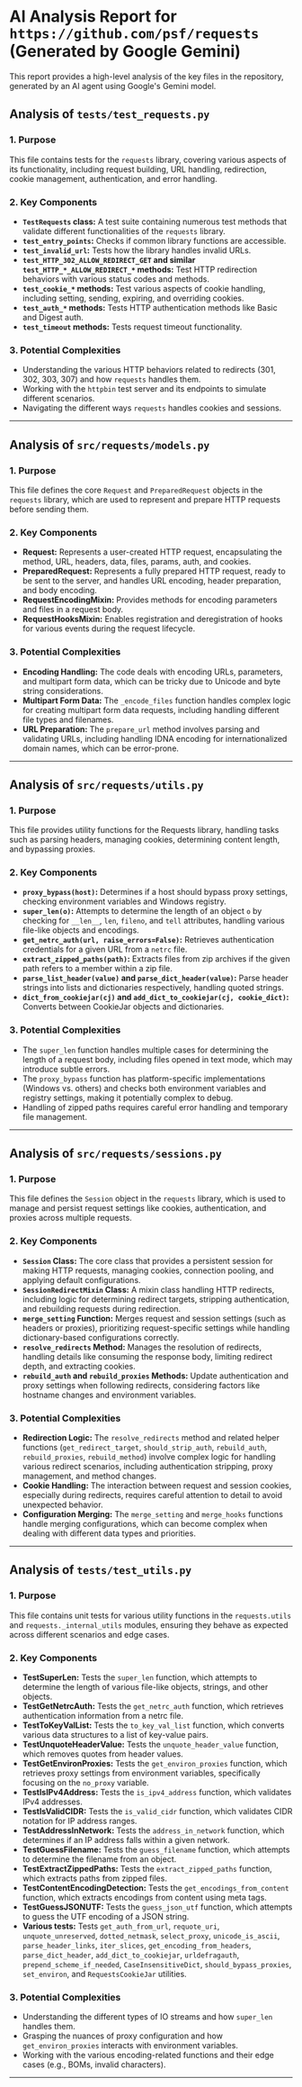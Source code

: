 # AI Analysis Report for `https://github.com/psf/requests` (Generated by Google Gemini)

This report provides a high-level analysis of the key files in the repository, generated by an AI agent using Google's Gemini model.

## Analysis of `tests/test_requests.py`

### 1. Purpose
This file contains tests for the `requests` library, covering various aspects of its functionality, including request building, URL handling, redirection, cookie management, authentication, and error handling.

### 2. Key Components
- **`TestRequests` class:**  A test suite containing numerous test methods that validate different functionalities of the `requests` library.
- **`test_entry_points`:** Checks if common library functions are accessible.
- **`test_invalid_url`:** Tests how the library handles invalid URLs.
- **`test_HTTP_302_ALLOW_REDIRECT_GET` and similar `test_HTTP_*_ALLOW_REDIRECT_*` methods:** Test HTTP redirection behaviors with various status codes and methods.
- **`test_cookie_*` methods:** Test various aspects of cookie handling, including setting, sending, expiring, and overriding cookies.
- **`test_auth_*` methods:** Tests HTTP authentication methods like Basic and Digest auth.
- **`test_timeout` methods:** Tests request timeout functionality.

### 3. Potential Complexities
- Understanding the various HTTP behaviors related to redirects (301, 302, 303, 307) and how `requests` handles them.
-  Working with the `httpbin` test server and its endpoints to simulate different scenarios.
-  Navigating the different ways `requests` handles cookies and sessions.


---

## Analysis of `src/requests/models.py`

### 1. Purpose
This file defines the core `Request` and `PreparedRequest` objects in the `requests` library, which are used to represent and prepare HTTP requests before sending them.

### 2. Key Components
- **Request:** Represents a user-created HTTP request, encapsulating the method, URL, headers, data, files, params, auth, and cookies.
- **PreparedRequest:** Represents a fully prepared HTTP request, ready to be sent to the server, and handles URL encoding, header preparation, and body encoding.
- **RequestEncodingMixin:** Provides methods for encoding parameters and files in a request body.
- **RequestHooksMixin:** Enables registration and deregistration of hooks for various events during the request lifecycle.

### 3. Potential Complexities
- **Encoding Handling:**  The code deals with encoding URLs, parameters, and multipart form data, which can be tricky due to Unicode and byte string considerations.
- **Multipart Form Data:** The `_encode_files` function handles complex logic for creating multipart form data requests, including handling different file types and filenames.
- **URL Preparation:** The `prepare_url` method involves parsing and validating URLs, including handling IDNA encoding for internationalized domain names, which can be error-prone.


---

## Analysis of `src/requests/utils.py`

### 1. Purpose
This file provides utility functions for the Requests library, handling tasks such as parsing headers, managing cookies, determining content length, and bypassing proxies.

### 2. Key Components
- **`proxy_bypass(host)`:** Determines if a host should bypass proxy settings, checking environment variables and Windows registry.
- **`super_len(o)`:**  Attempts to determine the length of an object `o` by checking for `__len__`, `len`, `fileno`, and `tell` attributes, handling various file-like objects and encodings.
- **`get_netrc_auth(url, raise_errors=False)`:** Retrieves authentication credentials for a given URL from a `netrc` file.
- **`extract_zipped_paths(path)`:** Extracts files from zip archives if the given path refers to a member within a zip file.
- **`parse_list_header(value)` and `parse_dict_header(value)`:** Parse header strings into lists and dictionaries respectively, handling quoted strings.
- **`dict_from_cookiejar(cj)` and `add_dict_to_cookiejar(cj, cookie_dict)`:** Converts between CookieJar objects and dictionaries.

### 3. Potential Complexities
- The `super_len` function handles multiple cases for determining the length of a request body, including files opened in text mode, which may introduce subtle errors.
- The `proxy_bypass` function has platform-specific implementations (Windows vs. others) and checks both environment variables and registry settings, making it potentially complex to debug.
- Handling of zipped paths requires careful error handling and temporary file management.


---

## Analysis of `src/requests/sessions.py`

### 1. Purpose
This file defines the `Session` object in the `requests` library, which is used to manage and persist request settings like cookies, authentication, and proxies across multiple requests.

### 2. Key Components
- **`Session` Class:** The core class that provides a persistent session for making HTTP requests, managing cookies, connection pooling, and applying default configurations.
- **`SessionRedirectMixin` Class:**  A mixin class handling HTTP redirects, including logic for determining redirect targets, stripping authentication, and rebuilding requests during redirection.
- **`merge_setting` Function:** Merges request and session settings (such as headers or proxies), prioritizing request-specific settings while handling dictionary-based configurations correctly.
- **`resolve_redirects` Method:** Manages the resolution of redirects, handling details like consuming the response body, limiting redirect depth, and extracting cookies.
- **`rebuild_auth` and `rebuild_proxies` Methods:**  Update authentication and proxy settings when following redirects, considering factors like hostname changes and environment variables.

### 3. Potential Complexities
- **Redirection Logic:** The `resolve_redirects` method and related helper functions (`get_redirect_target`, `should_strip_auth`, `rebuild_auth`, `rebuild_proxies`, `rebuild_method`) involve complex logic for handling various redirect scenarios, including authentication stripping, proxy management, and method changes.
- **Cookie Handling:** The interaction between request and session cookies, especially during redirects, requires careful attention to detail to avoid unexpected behavior.
- **Configuration Merging:** The `merge_setting` and `merge_hooks` functions handle merging configurations, which can become complex when dealing with different data types and priorities.


---

## Analysis of `tests/test_utils.py`

### 1. Purpose
This file contains unit tests for various utility functions in the `requests.utils` and `requests._internal_utils` modules, ensuring they behave as expected across different scenarios and edge cases.

### 2. Key Components
- **TestSuperLen:** Tests the `super_len` function, which attempts to determine the length of various file-like objects, strings, and other objects.
- **TestGetNetrcAuth:** Tests the `get_netrc_auth` function, which retrieves authentication information from a netrc file.
- **TestToKeyValList:** Tests the `to_key_val_list` function, which converts various data structures to a list of key-value pairs.
- **TestUnquoteHeaderValue:** Tests the `unquote_header_value` function, which removes quotes from header values.
- **TestGetEnvironProxies:** Tests the `get_environ_proxies` function, which retrieves proxy settings from environment variables, specifically focusing on the `no_proxy` variable.
- **TestIsIPv4Address:** Tests the `is_ipv4_address` function, which validates IPv4 addresses.
- **TestIsValidCIDR:** Tests the `is_valid_cidr` function, which validates CIDR notation for IP address ranges.
- **TestAddressInNetwork:** Tests the `address_in_network` function, which determines if an IP address falls within a given network.
- **TestGuessFilename:** Tests the `guess_filename` function, which attempts to determine the filename from an object.
- **TestExtractZippedPaths:** Tests the `extract_zipped_paths` function, which extracts paths from zipped files.
- **TestContentEncodingDetection:** Tests the `get_encodings_from_content` function, which extracts encodings from content using meta tags.
- **TestGuessJSONUTF:** Tests the `guess_json_utf` function, which attempts to guess the UTF encoding of a JSON string.
- **Various tests:** Tests `get_auth_from_url`, `requote_uri`, `unquote_unreserved`, `dotted_netmask`, `select_proxy`, `unicode_is_ascii`, `parse_header_links`, `iter_slices`, `get_encoding_from_headers`, `parse_dict_header`, `add_dict_to_cookiejar`, `urldefragauth`, `prepend_scheme_if_needed`, `CaseInsensitiveDict`, `should_bypass_proxies`, `set_environ`, and `RequestsCookieJar` utilities.

### 3. Potential Complexities
- Understanding the different types of IO streams and how `super_len` handles them.
- Grasping the nuances of proxy configuration and how `get_environ_proxies` interacts with environment variables.
- Working with the various encoding-related functions and their edge cases (e.g., BOMs, invalid characters).


---

